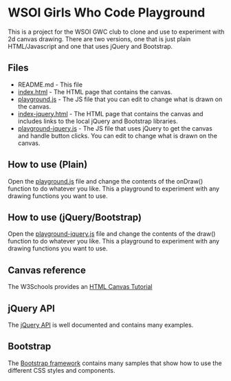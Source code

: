 # WSOI Girls Who Code Playground
This is a project for the WSOI GWC club to clone and use to experiment with 2d canvas drawing.
There are two versions, one that is just plain HTML/Javascript and one that uses jQuery and Bootstrap.

## Files
* README.md - This file
* [index.html](./index.html) - The HTML page that contains the canvas.
* [playground.js](./playground.js) - The JS file that you can edit to change what is drawn on the canvas.
* [index-jquery.html](./index-jquery.html) - The HTML page that contains the canvas and includes links to the local jQuery and Bootstrap libraries.
* [playground-jquery.js](./playground-jquery.js) - The JS file that uses jQuery to get the canvas and handle button clicks. You can edit to change what is drawn on the canvas.

## How to use (Plain)
Open the [playground.js](./playground.js) file and change the contents of the onDraw() function to do
whatever you like.  This a playground to experiment with any drawing functions you
want to use.

## How to use (jQuery/Bootstrap)
Open the [playground-jquery.js](./playground-jquery.js) file and change the contents of the draw() function to do
whatever you like.  This a playground to experiment with any drawing functions you
want to use.

## Canvas reference
The W3Schools provides an [HTML Canvas Tutorial](https://www.w3schools.com/graphics/canvas_intro.asp)

## jQuery API
The [jQuery API](http://api.jquery.com/) is well documented and contains many examples.

## Bootstrap
The [Bootstrap framework](http://getbootstrap.com/) contains many samples that show how to use the different CSS styles and components.